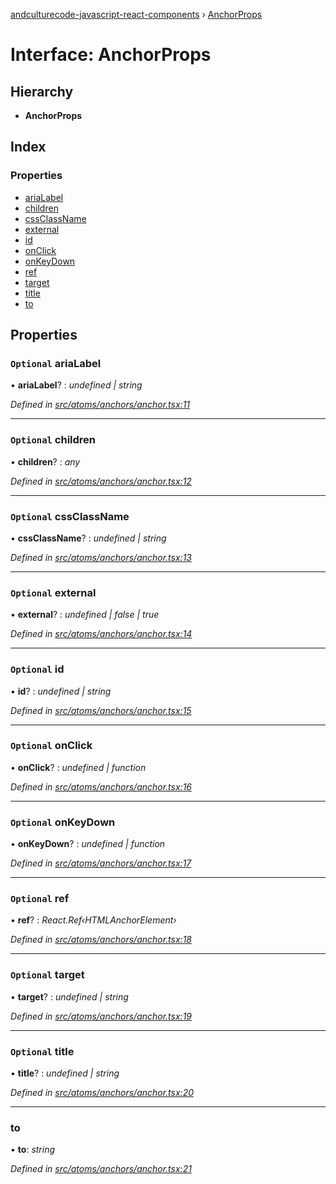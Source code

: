 [andculturecode-javascript-react-components](../README.md) › [AnchorProps](anchorprops.md)

# Interface: AnchorProps

## Hierarchy

* **AnchorProps**

## Index

### Properties

* [ariaLabel](anchorprops.md#optional-arialabel)
* [children](anchorprops.md#optional-children)
* [cssClassName](anchorprops.md#optional-cssclassname)
* [external](anchorprops.md#optional-external)
* [id](anchorprops.md#optional-id)
* [onClick](anchorprops.md#optional-onclick)
* [onKeyDown](anchorprops.md#optional-onkeydown)
* [ref](anchorprops.md#optional-ref)
* [target](anchorprops.md#optional-target)
* [title](anchorprops.md#optional-title)
* [to](anchorprops.md#to)

## Properties

### `Optional` ariaLabel

• **ariaLabel**? : *undefined | string*

*Defined in [src/atoms/anchors/anchor.tsx:11](https://github.com/AndcultureCode/AndcultureCode.JavaScript.React.Components/blob/70e5ccf/src/atoms/anchors/anchor.tsx#L11)*

___

### `Optional` children

• **children**? : *any*

*Defined in [src/atoms/anchors/anchor.tsx:12](https://github.com/AndcultureCode/AndcultureCode.JavaScript.React.Components/blob/70e5ccf/src/atoms/anchors/anchor.tsx#L12)*

___

### `Optional` cssClassName

• **cssClassName**? : *undefined | string*

*Defined in [src/atoms/anchors/anchor.tsx:13](https://github.com/AndcultureCode/AndcultureCode.JavaScript.React.Components/blob/70e5ccf/src/atoms/anchors/anchor.tsx#L13)*

___

### `Optional` external

• **external**? : *undefined | false | true*

*Defined in [src/atoms/anchors/anchor.tsx:14](https://github.com/AndcultureCode/AndcultureCode.JavaScript.React.Components/blob/70e5ccf/src/atoms/anchors/anchor.tsx#L14)*

___

### `Optional` id

• **id**? : *undefined | string*

*Defined in [src/atoms/anchors/anchor.tsx:15](https://github.com/AndcultureCode/AndcultureCode.JavaScript.React.Components/blob/70e5ccf/src/atoms/anchors/anchor.tsx#L15)*

___

### `Optional` onClick

• **onClick**? : *undefined | function*

*Defined in [src/atoms/anchors/anchor.tsx:16](https://github.com/AndcultureCode/AndcultureCode.JavaScript.React.Components/blob/70e5ccf/src/atoms/anchors/anchor.tsx#L16)*

___

### `Optional` onKeyDown

• **onKeyDown**? : *undefined | function*

*Defined in [src/atoms/anchors/anchor.tsx:17](https://github.com/AndcultureCode/AndcultureCode.JavaScript.React.Components/blob/70e5ccf/src/atoms/anchors/anchor.tsx#L17)*

___

### `Optional` ref

• **ref**? : *React.Ref‹HTMLAnchorElement›*

*Defined in [src/atoms/anchors/anchor.tsx:18](https://github.com/AndcultureCode/AndcultureCode.JavaScript.React.Components/blob/70e5ccf/src/atoms/anchors/anchor.tsx#L18)*

___

### `Optional` target

• **target**? : *undefined | string*

*Defined in [src/atoms/anchors/anchor.tsx:19](https://github.com/AndcultureCode/AndcultureCode.JavaScript.React.Components/blob/70e5ccf/src/atoms/anchors/anchor.tsx#L19)*

___

### `Optional` title

• **title**? : *undefined | string*

*Defined in [src/atoms/anchors/anchor.tsx:20](https://github.com/AndcultureCode/AndcultureCode.JavaScript.React.Components/blob/70e5ccf/src/atoms/anchors/anchor.tsx#L20)*

___

###  to

• **to**: *string*

*Defined in [src/atoms/anchors/anchor.tsx:21](https://github.com/AndcultureCode/AndcultureCode.JavaScript.React.Components/blob/70e5ccf/src/atoms/anchors/anchor.tsx#L21)*
